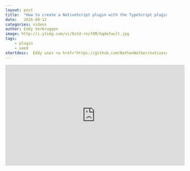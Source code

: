 ```yaml
---
layout: post
title:  "How to create a NativeScript plugin with the TypeScript plugin seed"
date:   2016-09-12
categories: videos
author: Eddy Verbruggen
image: http://i.ytimg.com/vi/8sCd-rnifXM/hqdefault.jpg
tags: 
    - plugin
    - seed
shortdesc: 	Eddy uses <a href="https://github.com/NathanWalker/nativescript-plugin-seed">Nathan Walker's awesome seed</a> to create a plugin!.
---
```

<iframe width="560" height="315" src="https://www.youtube.com/embed/8sCd-rnifXM" frameborder="0" allowfullscreen></iframe>

